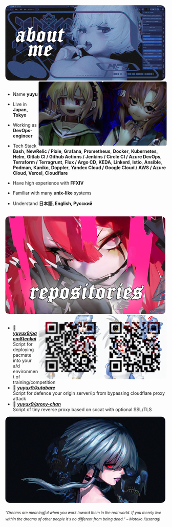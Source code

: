<div>
<img src="./bg.png" width="500" />
<img src="./idk.png" width="200" align="right" />
<img src="./idk2.png" width="200" align="right" />
<br/>
<br/>
  
- Name **yuyu**

- Live in **Japan, Tokyo**

- Working as **DevOps-engineer**

- Tech Stack **Bash**, **NewRelic / Pixie**, **Grafana**, **Prometheus**, **Docker**, **Kubernetes**, **Helm**, **Gitlab CI / Github Actions / Jenkins / Circle CI / Azure DevOps**, **Terraform / Terragrunt**, **Flux / Argo CD**, **KEDA**, **Linkerd**, **Istio**, **Ansible**, **Podman**, **Kaniko**, **Doppler**, **Yandex Cloud / Google Cloud / AWS / Azure Cloud**, **Vercel**, **Cloudflare**

- Have high experience with **FFXIV**
  
- Familiar with many **unix-like** systems

- Understand **日本語, English, Русский**
<br/>
<img src="./somesomesome.png" width="500" />
<img src="./tg.png" width="200" align="right" />
<img src="./ayo.png" width="200" align="right" />
<br/>
<br/>
  
- 📌 [***yuyux9/pacm8tenkai***](https://github.com/yuyux9/pacm8tenkai) <br/>
  Script for deploying pacmate into your a/d environment of training/competition
- 📌 [***yuyux9/kutabare***](https://github.com/yuyux9/kutabare) <br/>
  Script for defence your origin server/ip from bypassing cloudflare proxy attack
- 📌 [***yuyux9/proxy-chan***](https://github.com/yuyux9/proxy-chan) <br/>
  Script of tiny reverse proxy based on socat with optional SSL/TLS

<img src="./final.png" width="500" /><br/>
  
<sub> *“Dreams are meaningful when you work toward them in the real world. If you merely live within the dreams of other people it's no different from being dead.” – Motoko Kusanagi* </sub>
</div>
